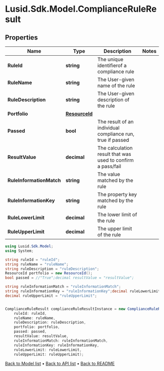 # Lusid.Sdk.Model.ComplianceRuleResult

## Properties

Name | Type | Description | Notes
------------ | ------------- | ------------- | -------------
**RuleId** | **string** | The unique identifierof a compliance rule | 
**RuleName** | **string** | The User-given name of the rule | 
**RuleDescription** | **string** | The User-given description of the rule | 
**Portfolio** | [**ResourceId**](ResourceId.md) |  | 
**Passed** | **bool** | The result of an individual compliance run, true if passed | 
**ResultValue** | **decimal** | The calculation result that was used to confirm a pass/fail | 
**RuleInformationMatch** | **string** | The value matched by the rule | 
**RuleInformationKey** | **string** | The property key matched by the rule | 
**RuleLowerLimit** | **decimal** | The lower limit of the rule | 
**RuleUpperLimit** | **decimal** | The upper limit of the rule | 

```csharp
using Lusid.Sdk.Model;
using System;

string ruleId = "ruleId";
string ruleName = "ruleName";
string ruleDescription = "ruleDescription";
ResourceId portfolio = new ResourceId();
bool passed = //"True";decimal resultValue = "resultValue";

string ruleInformationMatch = "ruleInformationMatch";
string ruleInformationKey = "ruleInformationKey";decimal ruleLowerLimit = "ruleLowerLimit";
decimal ruleUpperLimit = "ruleUpperLimit";


ComplianceRuleResult complianceRuleResultInstance = new ComplianceRuleResult(
    ruleId: ruleId,
    ruleName: ruleName,
    ruleDescription: ruleDescription,
    portfolio: portfolio,
    passed: passed,
    resultValue: resultValue,
    ruleInformationMatch: ruleInformationMatch,
    ruleInformationKey: ruleInformationKey,
    ruleLowerLimit: ruleLowerLimit,
    ruleUpperLimit: ruleUpperLimit);
```

[Back to Model list](../README.md#documentation-for-models) &#8226; [Back to API list](../README.md#documentation-for-api-endpoints) &#8226; [Back to README](../README.md)
